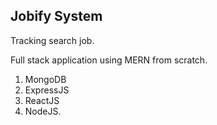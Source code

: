 ## Jobify System

Tracking search job.

Full stack application using MERN from scratch.

1. MongoDB
2. ExpressJS
3. ReactJS
4. NodeJS.

